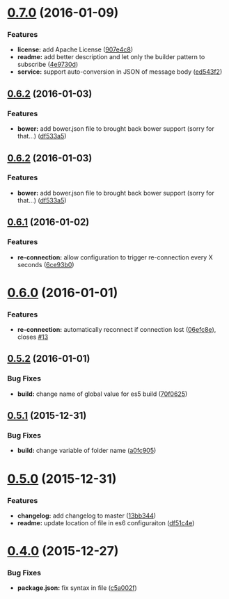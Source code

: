 <a name="0.7.0"></a>
# [0.7.0](https://github.com/davinkevin/AngularStompDK/compare/v0.6.2...v0.7.0) (2016-01-09)


### Features

* **license:** add Apache License ([907e4c8](https://github.com/davinkevin/AngularStompDK/commit/907e4c8))
* **readme:** add better description and let only the builder pattern to subscribe ([4e9730d](https://github.com/davinkevin/AngularStompDK/commit/4e9730d))
* **service:** support auto-conversion in JSON of message body ([ed543f2](https://github.com/davinkevin/AngularStompDK/commit/ed543f2))



<a name="0.6.2"></a>
## [0.6.2](https://github.com/davinkevin/AngularStompDK/compare/v0.6.1...v0.6.2) (2016-01-03)


### Features

* **bower:** add bower.json file to brought back bower support (sorry for that...) ([df533a5](https://github.com/davinkevin/AngularStompDK/commit/df533a5))



<a name="0.6.2"></a>
## [0.6.2](https://github.com/davinkevin/AngularStompDK/compare/v0.6.1...v0.6.2) (2016-01-03)


### Features

* **bower:** add bower.json file to brought back bower support (sorry for that...) ([df533a5](https://github.com/davinkevin/AngularStompDK/commit/df533a5))



<a name="0.6.1"></a>
## [0.6.1](https://github.com/davinkevin/AngularStompDK/compare/v0.6.0...v0.6.1) (2016-01-02)


### Features

* **re-connection:** allow configuration to trigger re-connection every X seconds ([6ce93b0](https://github.com/davinkevin/AngularStompDK/commit/6ce93b0))



<a name="0.6.0"></a>
# [0.6.0](https://github.com/davinkevin/AngularStompDK/compare/v0.5.2...v0.6.0) (2016-01-01)


### Features

* **re-connection:** automatically reconnect if connection lost ([06efc8e](https://github.com/davinkevin/AngularStompDK/commit/06efc8e)), closes [#13](https://github.com/davinkevin/AngularStompDK/issues/13)



<a name="0.5.2"></a>
## [0.5.2](https://github.com/davinkevin/AngularStompDK/compare/v0.5.1...v0.5.2) (2016-01-01)


### Bug Fixes

* **build:** change name of global value for es5 build ([70f0625](https://github.com/davinkevin/AngularStompDK/commit/70f0625))



<a name="0.5.1"></a>
## [0.5.1](https://github.com/davinkevin/AngularStompDK/compare/v0.5.0...v0.5.1) (2015-12-31)


### Bug Fixes

* **build:** change variable of folder name ([a0fc905](https://github.com/davinkevin/AngularStompDK/commit/a0fc905))



<a name="0.5.0"></a>
# [0.5.0](https://github.com/davinkevin/AngularStompDK/compare/v0.4.1...v0.5.0) (2015-12-31)


### Features

* **changelog:** add changelog to master ([13bb344](https://github.com/davinkevin/AngularStompDK/commit/13bb344))
* **readme:** update location of file in es6 configuraiton ([df51c4e](https://github.com/davinkevin/AngularStompDK/commit/df51c4e))



<a name="0.4.0"></a>
# [0.4.0](https://github.com/davinkevin/AngularStompDK/compare/v0.3.4...v0.4.0) (2015-12-27)


### Bug Fixes

* **package.json:** fix syntax in file ([c5a002f](https://github.com/davinkevin/AngularStompDK/commit/c5a002f))


